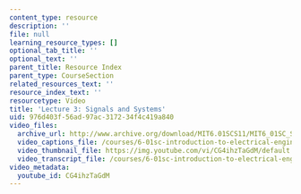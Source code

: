 ```yaml
---
content_type: resource
description: ''
file: null
learning_resource_types: []
optional_tab_title: ''
optional_text: ''
parent_title: Resource Index
parent_type: CourseSection
related_resources_text: ''
resource_index_text: ''
resourcetype: Video
title: 'Lecture 3: Signals and Systems'
uid: 976d403f-56ad-97ac-3172-34f4c419a840
video_files:
  archive_url: http://www.archive.org/download/MIT6.01SCS11/MIT6_01SC_S11_lec03_300k.mp4
  video_captions_file: /courses/6-01sc-introduction-to-electrical-engineering-and-computer-science-i-spring-2011/e64850fb2608516b9cb638602be21364_CG4ihzTaGdM.vtt
  video_thumbnail_file: https://img.youtube.com/vi/CG4ihzTaGdM/default.jpg
  video_transcript_file: /courses/6-01sc-introduction-to-electrical-engineering-and-computer-science-i-spring-2011/d43c2b88fa39e0bbd014e084cffad648_CG4ihzTaGdM.pdf
video_metadata:
  youtube_id: CG4ihzTaGdM
---
```

